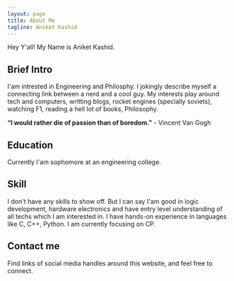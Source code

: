 ```yaml
---
layout: page
title: About Me
tagline: Aniket Kashid
---
```


Hey Y'all! My Name is Aniket Kashid.

## Brief Intro
I'am intrested in Engineering and Philosphy. I jokingly describe myself a connecting link between
a nerd and a cool guy. My interests play around tech and computers, writting blogs, rocket engines (specially soviets),
watching F1, reading a hell lot of books, Philosophy.


**“I would rather die of passion than of boredom.”**
                                                                                                      - Vincent Van Gogh


## Education

Currently I'am sophomore at an engineering college.


## Skill

I don't have any skills to show off. But I can say I'am good in logic development, hardware electronics and have entry level understanding of all 
techs which I am interested in. I have hands-on experience in languages like C, C++, Python. I am currently focusing on CP.


## Contact me

Find links of social media handles around this website, and feel free to connect. 







